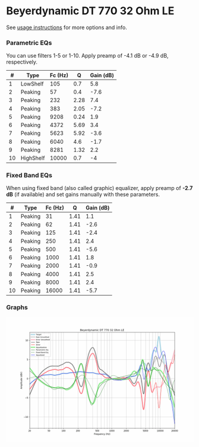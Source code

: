 # Beyerdynamic DT 770 32 Ohm LE
See [usage instructions](https://github.com/jaakkopasanen/AutoEq#usage) for more options and info.

### Parametric EQs
You can use filters 1-5 or 1-10. Apply preamp of -4.1 dB or -4.9 dB, respectively.

|   # | Type      |   Fc (Hz) |    Q |   Gain (dB) |
|-----|-----------|-----------|------|-------------|
|   1 | LowShelf  |       105 | 0.7  |         5.8 |
|   2 | Peaking   |        57 | 0.4  |        -7.6 |
|   3 | Peaking   |       232 | 2.28 |         7.4 |
|   4 | Peaking   |       383 | 2.05 |        -7.2 |
|   5 | Peaking   |      9208 | 0.24 |         1.9 |
|   6 | Peaking   |      4372 | 5.69 |         3.4 |
|   7 | Peaking   |      5623 | 5.92 |        -3.6 |
|   8 | Peaking   |      6040 | 4.6  |        -1.7 |
|   9 | Peaking   |      8281 | 1.32 |         2.2 |
|  10 | HighShelf |     10000 | 0.7  |        -4   |

### Fixed Band EQs
When using fixed band (also called graphic) equalizer, apply preamp of **-2.7 dB** (if available) and set gains manually with these parameters.

|   # | Type    |   Fc (Hz) |    Q |   Gain (dB) |
|-----|---------|-----------|------|-------------|
|   1 | Peaking |        31 | 1.41 |         1.1 |
|   2 | Peaking |        62 | 1.41 |        -2.6 |
|   3 | Peaking |       125 | 1.41 |        -2.4 |
|   4 | Peaking |       250 | 1.41 |         2.4 |
|   5 | Peaking |       500 | 1.41 |        -5.6 |
|   6 | Peaking |      1000 | 1.41 |         1.8 |
|   7 | Peaking |      2000 | 1.41 |        -0.9 |
|   8 | Peaking |      4000 | 1.41 |         2.5 |
|   9 | Peaking |      8000 | 1.41 |         2.4 |
|  10 | Peaking |     16000 | 1.41 |        -5.7 |

### Graphs
![](./Beyerdynamic%20DT%20770%2032%20Ohm%20LE.png)
